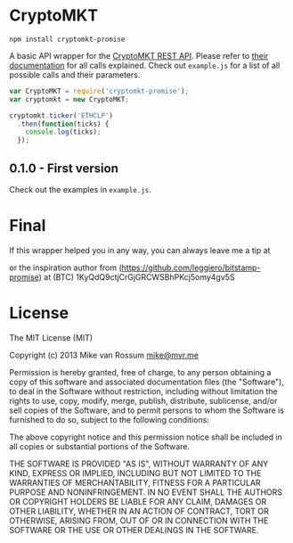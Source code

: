 # CryptoMKT

    npm install cryptomkt-promise

A basic API wrapper for the [CryptoMKT REST API](https://developers.cryptomkt.com/). Please refer to [their documentation](https://developers.cryptomkt.com/) for all calls explained. Check out `example.js` for a list of all possible calls and their parameters.

```javascript
var CryptoMKT = require('cryptomkt-promise');
var cryptomkt = new CryptoMKT;

cryptomkt.ticker('ETHCLP')
  .then(function(ticks) {
    console.log(ticks);  
  });
```
## 0.1.0 - First version

Check out the examples in `example.js`.

# Final

If this wrapper helped you in any way, you can always leave me a tip at 

or the inspiration author from (https://github.com/leggiero/bitstamp-promise) at (BTC) 1KyQdQ9ctjCrGjGRCWSBhPKcj5omy4gv5S

# License

The MIT License (MIT)

Copyright (c) 2013 Mike van Rossum mike@mvr.me

Permission is hereby granted, free of charge, to any person obtaining a copy of this software and associated documentation files (the "Software"), to deal in the Software without restriction, including without limitation the rights to use, copy, modify, merge, publish, distribute, sublicense, and/or sell copies of the Software, and to permit persons to whom the Software is furnished to do so, subject to the following conditions:

The above copyright notice and this permission notice shall be included in all copies or substantial portions of the Software.

THE SOFTWARE IS PROVIDED "AS IS", WITHOUT WARRANTY OF ANY KIND, EXPRESS OR IMPLIED, INCLUDING BUT NOT LIMITED TO THE WARRANTIES OF MERCHANTABILITY, FITNESS FOR A PARTICULAR PURPOSE AND NONINFRINGEMENT. IN NO EVENT SHALL THE AUTHORS OR COPYRIGHT HOLDERS BE LIABLE FOR ANY CLAIM, DAMAGES OR OTHER LIABILITY, WHETHER IN AN ACTION OF CONTRACT, TORT OR OTHERWISE, ARISING FROM, OUT OF OR IN CONNECTION WITH THE SOFTWARE OR THE USE OR OTHER DEALINGS IN THE SOFTWARE.
